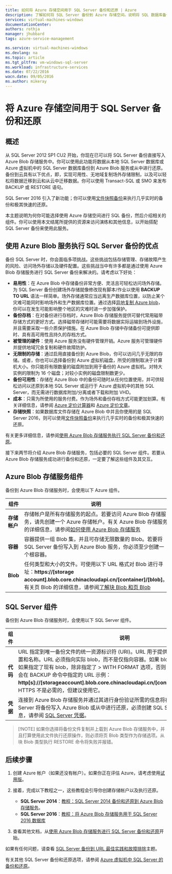 ```yaml
---
title: 如何将 Azure 存储空间用于 SQL Server 备份和还原 | Azure
description: 了解如何将 SQL Server 备份到 Azure 存储空间。说明将 SQL 数据库备份到 Azure 存储空间的好处。
services: virtual-machines-windows
documentationCenter: 
authors: rothja
manager: jhubbard
tags: azure-service-management

ms.service: virtual-machines-windows
ms.devlang: na
ms.topic: article
ms.tgt_pltfrm: vm-windows-sql-server
ms.workload: infrastructure-services
ms.date: 07/22/2016
wacn.date: 09/05/2016
ms.author: mikeray
---
```


# 将 Azure 存储空间用于 SQL Server 备份和还原

## 概述

从 SQL Server 2012 SP1 CU2 开始，你现在已可以将 SQL Server 备份直接写入 Azure Blob 存储服务中。你可以使用此功能将数据从本地 SQL Server 数据库或 Azure 虚拟机中的 SQL Server 数据库备份到 Azure Blob 服务或从中进行还原。备份到云具有以下优点，即，实现可用性、无地域复制场外存储限制，以及可以轻松将数据迁移到云和从云中迁移数据。你可以使用 Transact-SQL 或 SMO 来发布 BACKUP 或 RESTORE 语句。

SQL Server 2016 引入了新功能；你可以使用[文件快照备份](http://msdn.microsoft.com/zh-cn/library/mt169363.aspx)来执行几乎实时的备份和极其快速的还原。

本主题说明为何你可能选择使用 Azure 存储空间进行 SQL 备份，然后介绍相关的组件。你可以使用本文结尾所提供的资源来访问演练和其他信息，以开始搭配 SQL Server 备份来使用此服务。

## 使用 Azure Blob 服务执行 SQL Server 备份的优点

备份 SQL Server 时，你会面临多项挑战。这些挑战包括存储管理、存储故障产生的风险、访问场外存储以及硬件配置。这些挑战当中有许多都是通过使用 Azure Blob 存储服务进行 SQL Server 备份来解决的。请考虑以下好处：

- **易用性**：在 Azure Blob 中存储备份非常方便、灵活且可轻松访问场外存储。为 SQL Server 备份创建场外存储就像修改现有脚本/作业以使用 **BACKUP TO URL** 语法一样简单。场外存储通常应当远离生产数据库位置，以防止某个灾难可能同时影响场外和生产数据库位置。通过选择[异地复制 Azure blob](../storage/storage-redundancy.md)，你可以在发生可能影响整个地区的灾难时进一步加强保护。
- **备份存档**：在对备份进行存档时，Azure Blob 存储服务提供可替代常用磁带存储方式的更好方式。选择磁带存储时可能需要将数据实际运输到场外设施，并且需要采取一些介质保护措施。在 Azure Blob 存储中存储备份可提供即时、具有高可用性且持久的存档方式。
- **被管理的硬件**：使用 Azure 服务没有硬件管理开销。Azure 服务可管理硬件并提供地域冗余复制和硬件故障防护。
- **无限制的存储**：通过启用直接备份到 Azure Blob，你可以访问几乎无限的存储。或者，你也可以选择备份到 Azure 虚拟机磁盘，所受的限制取决于计算机大小。你只能将有限数量的磁盘附加到用于备份的 Azure 虚拟机。对特大实例的限制为 16 个磁盘；对较小实例的磁盘限制数更少。
- **备份可用性**：存储在 Azure Blob 中的备份可随时从任何位置使用，并可供轻松访问以还原到本地 SQL Server 或运行于 Azure 虚拟机中的其他 SQL Server，而无需进行数据库附加/分离或者下载和附加 VHD。
- **成本**：只需为所使用的服务付费。作为场外和备份存档方式可能更加划算。有关详细信息，请参阅 [Azure 定价计算器](https://www.azure.cn/pricing/calculator/ "定价计算器")和 [Azure 定价文章](https://www.azure.cn/pricing/overview/ "定价文章")。
- **存储快照**：如果数据库文件存储在 Azure Blob 中并且你使用的是 SQL Server 2016，则可以使用[文件快照备份](http://msdn.microsoft.com/zh-cn/library/mt169363.aspx)来执行几乎实时的备份和极其快速的还原。

有关更多详细信息，请参阅[使用 Azure Blob 存储服务执行 SQL Server 备份和还原](https://msdn.microsoft.com/zh-cn/library/jj919148.aspx)。

接下来两节将介绍 Azure Blob 存储服务，包括必要的 SQL Server 组件。若要从 Azure Blob 存储服务成功进行备份和还原，一定要了解这些组件及其交互。

## Azure Blob 存储服务组件

备份到 Azure Blob 存储服务时，会使用以下 Azure 组件。

| 组件 | 说明 |
|---------------------|-------------------------------|
| **存储帐户** | 存储帐户是所有存储服务的起点。若要访问 Azure Blob 存储服务，请先创建一个 Azure 存储帐户。有关 Azure Blob 存储服务的详细信息，请参阅[如何使用 Azure Blob 存储服务](../storage/storage-dotnet-how-to-use-blobs.md) |
| **容器** | 容器提供一组 Blob 集，并且可存储无限数量的 Blob。若要将 SQL Server 备份写入到 Azure Blob 服务，你必须至少创建一个根容器。 |
| **Blob** | 任何类型和大小的文件。可使用以下 URL 格式对 Blob 进行寻址：**https://[storage account].blob.core.chinacloudapi.cn/[container]/[blob]**。有关页 Blob 的详细信息，请参阅[了解块 Blob 和页 Blob](http://msdn.microsoft.com/zh-cn/library/azure/ee691964.aspx) |

## SQL Server 组件

备份到 Azure Blob 存储服务时，会使用以下 SQL Server 组件。

| 组件 | 说明 |
|---------------------|-------------------------------|
| **代码** | URL 指定到唯一备份文件的统一资源标识符 (URI)。URL 用于提供 SQL Server 备份文件的位置和名称。URL 必须指向实际 blob，而不是仅指向容器。如果 blob 不存在，则会创建一个。如果指定了现有 blob，除非指定了 > WITH FORMAT 选项，否则 BACKUP 将失败。以下是你会在 BACKUP 命令中指定的 URL 示例：**http[s]://[storageaccount].blob.core.chinacloudapi.cn/[container]/[FILENAME.bak]**。HTTPS 不是必需的，但建议使用它。 |
| **凭据** | 连接到 Azure Blob 存储服务并通过其进行身份验证所需的信息将存储为凭据。为了使 SQL Server 将备份写入 Azure Blob 或从中进行还原，必须创建 SQL Server 凭据。有关详细信息，请参阅 [SQL Server 凭据](https://msdn.microsoft.com/zh-cn/library/ms189522.aspx)。 |

> [!NOTE] 如果你选择将备份文件复制并上载到 Azure Blob 存储服务中，并且打算使用此文件执行还原操作，则必须将页 Blob 类型作为存储选项。从块 Blob 类型执行 RESTORE 命令将失败并报错。

## 后续步骤

1. 创建 Azure 帐户（如果还没有帐户）。如果你正在评估 Azure，请考虑使用[试用版](https://www.azure.cn/pricing/1rmb-trial/)。

1. 接着，完成以下教程之一，这些教程会引导你创建存储帐户以及执行还原。

    - **SQL Server 2014**：[教程：SQL Server 2014 备份和还原到 Azure Blob 存储服务](https://msdn.microsoft.com/zh-cn/library/jj720558(v=sql.120).aspx)。
    - **SQL Server 2016**：[教程：将 Azure Blob 存储服务用于 SQL Server 2016 数据库](https://msdn.microsoft.com/zh-cn/library/dn466438.aspx)

1. 查看其他文档，从[使用 Azure Blob 存储服务进行 SQL Server 备份和还原](https://msdn.microsoft.com/zh-cn/library/jj919148.aspx)开始。

如果有任何问题，请查看 [SQL Server 备份到 URL 最佳实践和故障排除](https://msdn.microsoft.com/zh-cn/library/jj919149.aspx)主题。

有关其他 SQL Server 备份和还原选项，请参阅 [Azure 虚拟机中 SQL Server 的备份和还原](./virtual-machines-windows-sql-backup-recovery.md)。

<!---HONumber=Mooncake_0829_2016-->